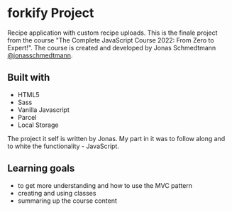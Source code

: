 # forkify Project

Recipe application with custom recipe uploads.
This is the finale project from the course "The Complete JavaScript Course 2022: From Zero to Expert!".
The course is created and developed by Jonas Schmedtmann [@jonasschmedtmann](https://github.com/jonasschmedtmann).

## Built with

- HTML5
- Sass
- Vanilla Javascript
- Parcel
- Local Storage

The project it self is written by Jonas. My part in it was to follow along and to white the functionality - JavaScript.

## Learning goals

- to get more understanding and how to use the MVC pattern
- creating and using classes
- summaring up the course content
